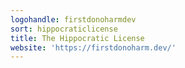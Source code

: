 ```yaml
---
logohandle: firstdonoharmdev
sort: hippocraticlicense
title: The Hippocratic License
website: 'https://firstdonoharm.dev/'
---
```

